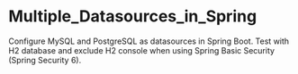 # Multiple_Datasources_in_Spring

Configure MySQL and PostgreSQL as datasources in Spring Boot. Test with H2 database and
exclude H2 console when using Spring Basic Security (Spring Security 6).


